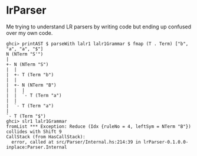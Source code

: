 # lrParser

Me trying to understand LR parsers by writing code but ending up confused over my own code.

```
ghci> printAST $ parseWith lalr1 lalr1Grammar $ fmap (T . Term) ["b", "a", "a", "$"]
N (NTerm "S'")
|
+- N (NTerm "S")
|  |
|  +- T (Term "b")
|  |
|  +- N (NTerm "B")
|  |  |
|  |  `- T (Term "a")
|  |
|  `- T (Term "a")
|
`- T (Term "$")
ghci> slr1 lalr1Grammar 
fromList *** Exception: Reduce (Idx {ruleNo = 4, leftSym = NTerm "B"}) collides with Shift 9
CallStack (from HasCallStack):
  error, called at src/Parser/Internal.hs:214:39 in lrParser-0.1.0.0-inplace:Parser.Internal
```